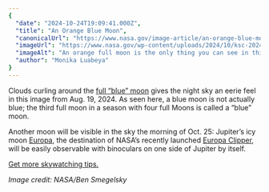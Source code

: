 ```yaml
---
{
  "date": "2024-10-24T19:09:41.000Z",
  "title": "An Orange Blue Moon",
  "canonicalUrl": "https://www.nasa.gov/image-article/an-orange-blue-moon/",
  "imageUrl": "https://www.nasa.gov/wp-content/uploads/2024/10/ksc-20240819-ph-jbs01-0022orig.jpg",
  "imageAlt": "An orange full moon is the only thing you can see in this image. The sky is black, and the outline of some clouds are visible against the Moon.",
  "author": "Monika Luabeya"
}
---
```


Clouds curling around the [full “blue” moon](https://moon.nasa.gov/news/197/super-blue-moons-your-questions-answered/) gives the night sky an eerie feel in this image from Aug. 19, 2024. As seen here, a blue moon is not actually blue; the third full moon in a season with four full Moons is called a “blue” moon.

Another moon will be visible in the sky the morning of Oct. 25: Jupiter’s icy moon [Europa](https://europa.nasa.gov/why-europa/overview/), the destination of NASA’s recently launched [Europa Clipper](https://science.nasa.gov/mission/europa-clipper/), will be easily observable with binoculars on one side of Jupiter by itself.

[Get more skywatching tips.](https://science.nasa.gov/skywatching/)

_Image credit: NASA/Ben Smegelsky_
